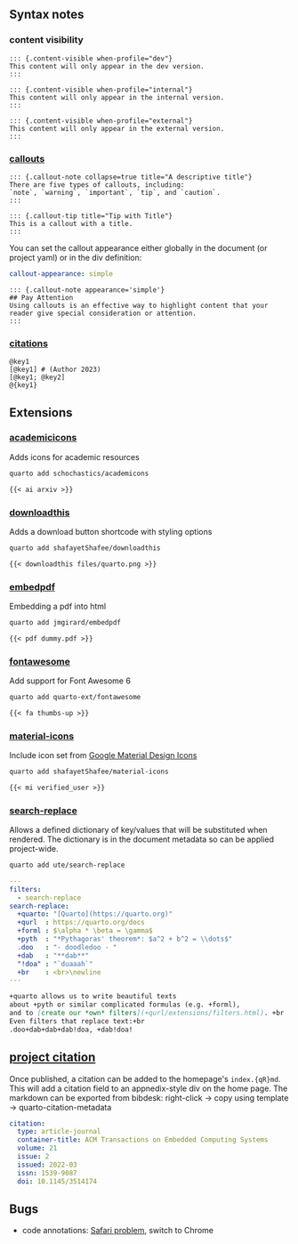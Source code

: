 ## Syntax notes


### content visibility

```
::: {.content-visible when-profile="dev"}
This content will only appear in the dev version.
:::

::: {.content-visible when-profile="internal"}
This content will only appear in the internal version.
:::

::: {.content-visible when-profile="external"}
This content will only appear in the external version.
:::
```

### [callouts](https://quarto.org/docs/authoring/callouts.html)

```
::: {.callout-note collapse=true title="A descriptive title"}
There are five types of callouts, including:
`note`, `warning`, `important`, `tip`, and `caution`.
:::

::: {.callout-tip title="Tip with Title"}
This is a callout with a title.
:::
```

You can set the callout appearance either globally in the document (or project yaml) or in the div definition:
```yaml
callout-appearance: simple
```

```
::: {.callout-note appearance='simple'}
## Pay Attention
Using callouts is an effective way to highlight content that your reader give special consideration or attention.
:::
```

### [citations](https://quarto.org/docs/authoring/footnotes-and-citations.html)

```
@key1
[@key1] # (Author 2023)
[@key1; @key2]
@{key1}
```

## Extensions

### [academicicons](https://github.com/schochastics/academicons)

Adds icons for academic resources

```bash
quarto add schochastics/academicons
```

```markdown
{{< ai arxiv >}}
```

### [downloadthis](https://github.com/shafayetShafee/downloadthis)

Adds a download button shortcode with styling options

```bash
quarto add shafayetShafee/downloadthis
```

```markdown
{{< downloadthis files/quarto.png >}}
```

### [embedpdf](https://github.com/jmgirard/embedpdf)

Embedding a pdf into html

```bash
quarto add jmgirard/embedpdf
```

```markdown
{{< pdf dummy.pdf >}}
```

### [fontawesome](https://github.com/quarto-ext/fontawesome)

Add support for Font Awesome 6

```bash
quarto add quarto-ext/fontawesome
```

```markdown
{{< fa thumbs-up >}} 
```

### [material-icons](https://github.com/shafayetShafee/material-icons)

Include icon set from [Google Material Design Icons](https://fonts.google.com/icons?icon.set=Material+Icons)

```bash
quarto add shafayetShafee/material-icons
```

```markdown
{{< mi verified_user >}}
```

### [search-replace](https://github.com/ute/search-replace)

Allows a defined dictionary of key/values that will be substituted when rendered. The dictionary is in the document metadata so can be applied project-wide.

```bash
quarto add ute/search-replace
```

```yaml
---
filters:
  - search-replace
search-replace:
  +quarto: "[Quarto](https://quarto.org)"
  +qurl  : https://quarto.org/docs
  +forml : $\alpha * \beta = \gamma$
  +pyth  : "*Pythagoras' theorem*: $a^2 + b^2 = \\dots$"
  .doo   : "- doodledoo - "
  +dab   : "**dab**"
  "!doa" : "`duaaah`"
  +br    : <br>\newline
---  
```

```markdown
+quarto allows us to write beautiful texts 
about +pyth or similar complicated formulas (e.g. +forml), 
and to [create our *own* filters](+qurl/extensions/filters.html). +br
Even filters that replace text:+br
.doo+dab+dab+dab!doa, +dab!doa!
```

## [project citation](https://quarto.org/docs/reference/metadata/citation.html)

Once published, a citation can be added to the homepage's `index.{qR}md`. This will add a citation field to an appnedix-style div on the home page. The markdown can be exported from bibdesk: right-click -> copy using template -> quarto-citation-metadata

```yaml
citation:
  type: article-journal
  container-title: ACM Transactions on Embedded Computing Systems
  volume: 21
  issue: 2
  issued: 2022-03
  issn: 1539-9087
  doi: 10.1145/3514174
```

## Bugs

* code annotations: [Safari problem](https://github.com/quarto-dev/quarto-cli/issues/6387), switch to Chrome

